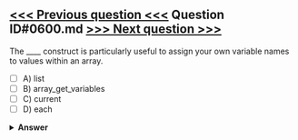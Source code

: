 [<<< Previous question <<<](0599.md)   Question ID#0600.md   [>>> Next question >>>](0601.md)
---

The ____ construct is particularly useful to assign your own variable names to values within an array.

- [ ] A) list
- [ ] B) array_get_variables
- [ ] C) current
- [ ] D) each

<details><summary><b>Answer</b></summary>
<p>
  Answer: <strong>A</strong>
</p>
</details>

